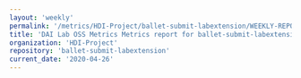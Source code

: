 ```yaml
---
layout: 'weekly'
permalink: '/metrics/HDI-Project/ballet-submit-labextension/WEEKLY-REPORT-2020-04-26'
title: 'DAI Lab OSS Metrics Metrics report for ballet-submit-labextension | WEEKLY-REPORT-2020-04-26'
organization: 'HDI-Project'
repository: 'ballet-submit-labextension'
current_date: '2020-04-26'
---
```

